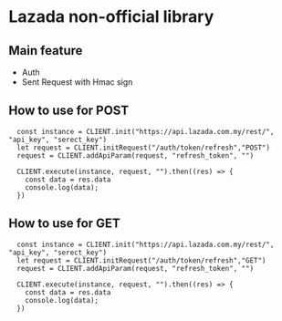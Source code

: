 # Lazada non-official library

## Main feature 
* Auth
* Sent Request with Hmac sign 

## How to use for POST 
```
  const instance = CLIENT.init("https://api.lazada.com.my/rest/", "api_key", "serect_key")
  let request = CLIENT.initRequest("/auth/token/refresh","POST")
  request = CLIENT.addApiParam(request, "refresh_token", "")

  CLIENT.execute(instance, request, "").then((res) => {
    const data = res.data
    console.log(data);
  })
```

## How to use for GET 
```
  const instance = CLIENT.init("https://api.lazada.com.my/rest/", "api_key", "serect_key")
  let request = CLIENT.initRequest("/auth/token/refresh","GET")
  request = CLIENT.addApiParam(request, "refresh_token", "")

  CLIENT.execute(instance, request, "").then((res) => {
    const data = res.data
    console.log(data);
  })
```
